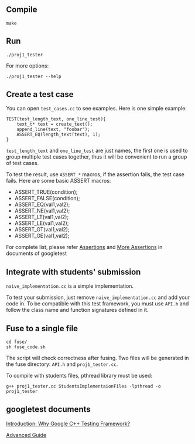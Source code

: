 Compile
-------

    make

Run
-----

    ./proj1_tester

For more options:

    ./proj1_tester --help

Create a test case
------------------

You can open `test_cases.cc` to see examples. Here is one simple example:

    TEST(test_length_text, one_line_test){
        text_t* text = create_text();
        append_line(text, "foobar");
        ASSERT_EQ(length_text(text), 1);
    }

`test_length_text` and `one_line_test` are just names, the first one is used to group multiple test cases together, thus it will be convenient to run a group of test cases.

To test the result, use `ASSERT_*` macros, if the assertion fails, the test case fails. Here are some basic ASSERT macros:
* ASSERT_TRUE(condition);
* ASSERT_FALSE(condition);
* ASSERT_EQ(val1,val2);
* ASSERT_NE(val1,val2);
* ASSERT_LT(val1,val2);
* ASSERT_LE(val1,val2);
* ASSERT_GT(val1,val2);
* ASSERT_GE(val1,val2);

For complete list, please refer [Assertions](https://github.com/google/googletest/blob/master/googletest/docs/Primer.md#assertions) and [More Assertions](https://github.com/google/googletest/blob/master/googletest/docs/AdvancedGuide.md#more-assertions) in documents of googletest

Integrate with students' submission
-----------------------------------
`naive_implementation.cc` is a simple implementation.

To test your submission, just remove `naive_implementation.cc` and add your code in. To be compatible with this test framework, you must use `API.h` and follow the class name and function signatures defined in it.

Fuse to a single file
---------------------
    cd fuse/
    sh fuse_code.sh
The script will check correctness after fusing. Two files will be generated in the fuse directory: `API.h` and `proj1_tester.cc`.

To compile with students files, pthread library must be used:

    g++ proj1_tester.cc StudentsImplementaionFiles -lpthread -o proj1_tester

googletest documents
--------------------
[Introduction: Why Google C++ Testing Framework?](https://github.com/google/googletest/blob/master/googletest/docs/Primer.md#introduction-why-google-c-testing-framework)

[Advanced Guide](https://github.com/google/googletest/blob/master/googletest/docs/AdvancedGuide.md)
